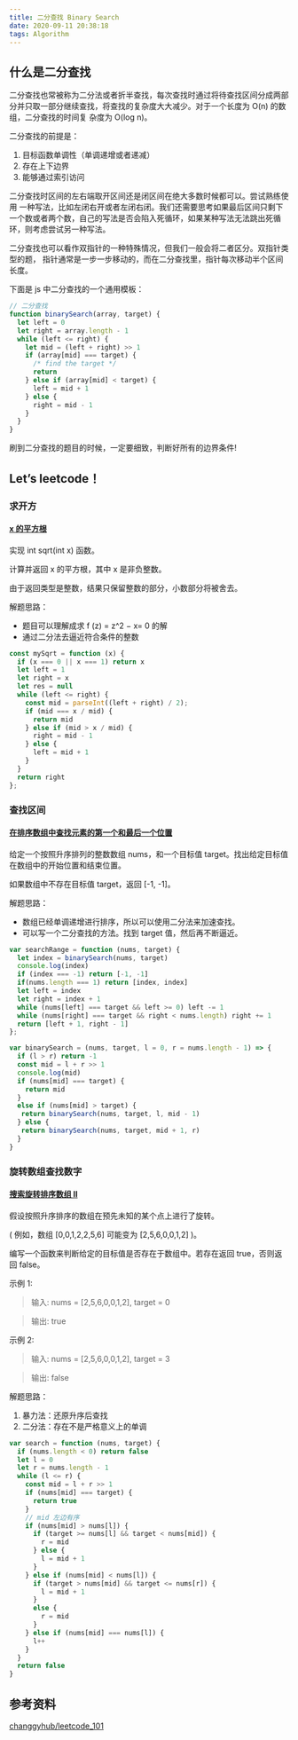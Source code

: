 ```yaml
---
title: 二分查找 Binary Search
date: 2020-09-11 20:38:18
tags: Algorithm
---
```


## 什么是二分查找

二分查找也常被称为二分法或者折半查找，每次查找时通过将待查找区间分成两部分并只取一部分继续查找，将查找的复杂度大大减少。对于一个长度为 O(n) 的数组，二分查找的时间复 杂度为 O(log n)。

二分查找的前提是：

1. 目标函数单调性（单调递增或者递减）
2. 存在上下边界
3. 能够通过索引访问

二分查找时区间的左右端取开区间还是闭区间在绝大多数时候都可以。尝试熟练使用 一种写法，比如左闭右开或者左闭右闭。我们还需要思考如果最后区间只剩下一个数或者两个数，自己的写法是否会陷入死循环，如果某种写法无法跳出死循环，则考虑尝试另一种写法。

二分查找也可以看作双指针的一种特殊情况，但我们一般会将二者区分。双指针类型的题， 指针通常是一步一步移动的，而在二分查找里，指针每次移动半个区间长度。

下面是 js 中二分查找的一个通用模板：

```js
// 二分查找
function binarySearch(array, target) {
  let left = 0
  let right = array.length - 1
  while (left <= right) {
	let mid = (left + right) >> 1
	if (array[mid] === target) {
	  /* find the target */
	  return
	} else if (array[mid] < target) {
	  left = mid + 1
	} else {
	  right = mid - 1
	}
  }
}

```

刷到二分查找的题目的时候，一定要细致，判断好所有的边界条件!

## Let’s leetcode！

### 求开方

#### [x 的平方根](https://leetcode-cn.com/problems/sqrtx/)

实现 int sqrt(int x) 函数。

计算并返回 x 的平方根，其中 x 是非负整数。

由于返回类型是整数，结果只保留整数的部分，小数部分将被舍去。

解题思路：

- 题目可以理解成求 f (z) = z^2 − x= 0 的解
- 通过二分法去逼近符合条件的整数

```js
const mySqrt = function (x) {
  if (x === 0 || x === 1) return x
  let left = 1
  let right = x
  let res = null
  while (left <= right) {
	const mid = parseInt((left + right) / 2);
	if (mid === x / mid) {
	  return mid
	} else if (mid > x / mid) {
	  right = mid - 1
	} else {
	  left = mid + 1
	}
  }
  return right
};
```

### 查找区间

#### [在排序数组中查找元素的第一个和最后一个位置](https://leetcode-cn.com/problems/find-first-and-last-position-of-element-in-sorted-array/)

给定一个按照升序排列的整数数组 nums，和一个目标值 target。找出给定目标值在数组中的开始位置和结束位置。

如果数组中不存在目标值 target，返回 [-1, -1]。

解题思路：

- 数组已经单调递增进行排序，所以可以使用二分法来加速查找。
- 可以写一个二分查找的方法。找到 target 值，然后再不断逼近。

```js
var searchRange = function (nums, target) {
  let index = binarySearch(nums, target)
  console.log(index)
  if (index === -1) return [-1, -1]
  if(nums.length === 1) return [index, index]
  let left = index
  let right = index + 1
  while (nums[left] === target && left >= 0) left -= 1
  while (nums[right] === target && right < nums.length) right += 1
  return [left + 1, right - 1]
};

var binarySearch = (nums, target, l = 0, r = nums.length - 1) => {
  if (l > r) return -1
  const mid = l + r >> 1
  console.log(mid)
  if (nums[mid] === target) { 
	return mid 
  }
  else if (nums[mid] > target) {
   return binarySearch(nums, target, l, mid - 1)
  } else {
   return binarySearch(nums, target, mid + 1, r)
  }
} 
```

### 旋转数组查找数字

#### [搜索旋转排序数组 II](https://leetcode-cn.com/problems/search-in-rotated-sorted-array-ii/)

假设按照升序排序的数组在预先未知的某个点上进行了旋转。

( 例如，数组 [0,0,1,2,2,5,6] 可能变为 [2,5,6,0,0,1,2] )。

编写一个函数来判断给定的目标值是否存在于数组中。若存在返回 true，否则返回 false。

示例 1:

> 输入: nums = [2,5,6,0,0,1,2], target = 0

> 输出: true

示例 2:

> 输入: nums = [2,5,6,0,0,1,2], target = 3

> 输出: false

解题思路：

1. 暴力法：还原升序后查找
2. 二分法：存在不是严格意义上的单调

```js
var search = function (nums, target) {
  if (nums.length < 0) return false
  let l = 0
  let r = nums.length - 1
  while (l <= r) {
	const mid = l + r >> 1
	if (nums[mid] === target) {
	  return true
	}
	// mid 左边有序
	if (nums[mid] > nums[l]) {
	  if (target >= nums[l] && target < nums[mid]) {
		r = mid
	  } else {
		l = mid + 1
	  }
	} else if (nums[mid] < nums[l]) {
	  if (target > nums[mid] && target <= nums[r]) {
		l = mid + 1
	  }
	  else {
		r = mid
	  }
	} else if (nums[mid] === nums[l]) {
	  l++
	}
  }
  return false
}
```

## 参考资料

[changgyhub/leetcode_101](https://github.com/changgyhub/leetcode_101)

